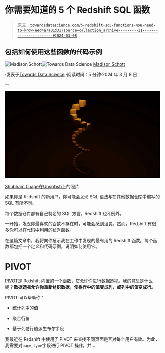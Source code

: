 # 你需要知道的 5 个 Redshift SQL 函数

> 原文：[`towardsdatascience.com/5-redshift-sql-functions-you-need-to-know-eed4a7a01d31?source=collection_archive---------11-----------------------#2024-03-08`](https://towardsdatascience.com/5-redshift-sql-functions-you-need-to-know-eed4a7a01d31?source=collection_archive---------11-----------------------#2024-03-08)

## 包括如何使用这些函数的代码示例

[](https://madison-schott.medium.com/?source=post_page---byline--eed4a7a01d31--------------------------------)![Madison Schott](https://madison-schott.medium.com/?source=post_page---byline--eed4a7a01d31--------------------------------)[](https://towardsdatascience.com/?source=post_page---byline--eed4a7a01d31--------------------------------)![Towards Data Science](https://towardsdatascience.com/?source=post_page---byline--eed4a7a01d31--------------------------------) [Madison Schott](https://madison-schott.medium.com/?source=post_page---byline--eed4a7a01d31--------------------------------)

·发表于[Towards Data Science](https://towardsdatascience.com/?source=post_page---byline--eed4a7a01d31--------------------------------) ·阅读时间：5 分钟·2024 年 3 月 8 日

--

![](img/e828594d7da7cd85091a16d255f4e294.png)

[Shubham Dhage](https://unsplash.com/@theshubhamdhage?utm_source=medium&utm_medium=referral)在[Unsplash](https://unsplash.com/?utm_source=medium&utm_medium=referral)上的照片

如果你是 Redshift 的新用户，你可能会发现 SQL 语法与在其他数据仓库中编写的 SQL 有所不同。

每个数据仓库都有自己特定的 SQL 方言，Redshift 也不例外。

一开始，发现你最喜欢的函数不存在时，可能会感到沮丧。然而，Redshift 有很多你可以在代码中利用的优秀函数。

在这篇文章中，我将向你展示我在工作中发现的最有用的 Redshift 函数。每个函数都包括一个定义和代码示例，说明如何使用它。

# PIVOT

[PIVOT](https://docs.aws.amazon.com/redshift/latest/dg/r_FROM_clause-pivot-unpivot-examples.html)是 Redshift 内置的一个函数，它允许你进行数据透视。我的意思是什么呢？**数据透视允许你重新组织数据，使得行中的值变成列，或列中的值变成行。**

PIVOT 可以帮助你：

+   统计列中的值

+   聚合行值

+   基于列或行值派生布尔字段

我最近在 Redshift 中使用了 PIVOT 来查找不同页面是否对每个用户有效。为此，我需要对`page_type`字段进行 PIVOT 操作，并…

